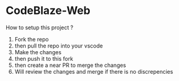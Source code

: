 # CodeBlaze-Web

How to setup this project ?
1. Fork the repo
2. then pull the repo into your vscode 
3. Make the changes
4. then push it to this fork 
5. then create a near PR to merge the changes
6. Will review the changes and merge if there is no discrepencies 
